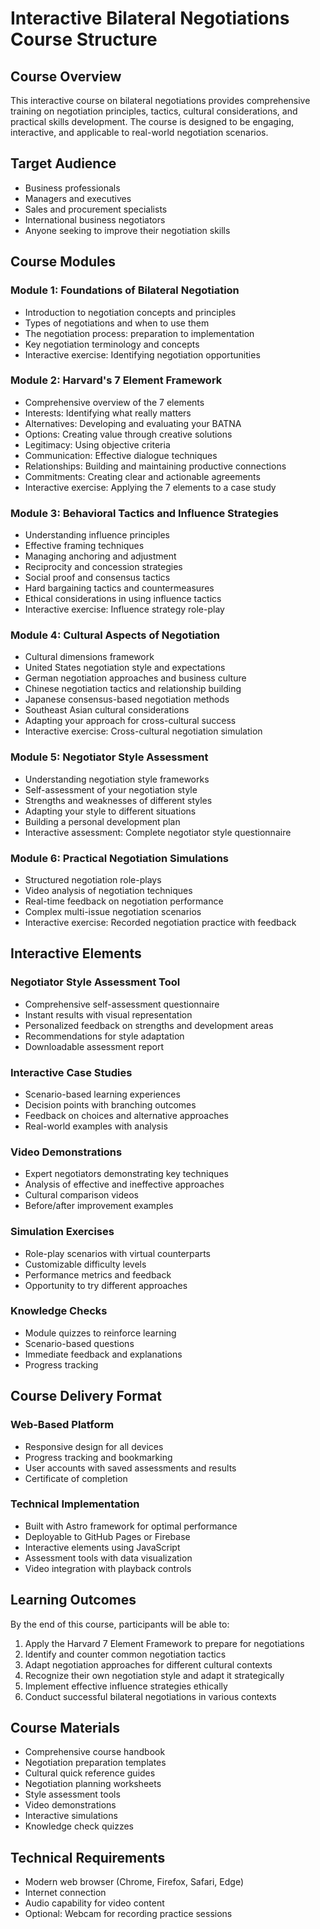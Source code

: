 # Interactive Bilateral Negotiations Course Structure

## Course Overview

This interactive course on bilateral negotiations provides comprehensive training on negotiation principles, tactics, cultural considerations, and practical skills development. The course is designed to be engaging, interactive, and applicable to real-world negotiation scenarios.

## Target Audience

- Business professionals
- Managers and executives
- Sales and procurement specialists
- International business negotiators
- Anyone seeking to improve their negotiation skills

## Course Modules

### Module 1: Foundations of Bilateral Negotiation
- Introduction to negotiation concepts and principles
- Types of negotiations and when to use them
- The negotiation process: preparation to implementation
- Key negotiation terminology and concepts
- Interactive exercise: Identifying negotiation opportunities

### Module 2: Harvard's 7 Element Framework
- Comprehensive overview of the 7 elements
- Interests: Identifying what really matters
- Alternatives: Developing and evaluating your BATNA
- Options: Creating value through creative solutions
- Legitimacy: Using objective criteria
- Communication: Effective dialogue techniques
- Relationships: Building and maintaining productive connections
- Commitments: Creating clear and actionable agreements
- Interactive exercise: Applying the 7 elements to a case study

### Module 3: Behavioral Tactics and Influence Strategies
- Understanding influence principles
- Effective framing techniques
- Managing anchoring and adjustment
- Reciprocity and concession strategies
- Social proof and consensus tactics
- Hard bargaining tactics and countermeasures
- Ethical considerations in using influence tactics
- Interactive exercise: Influence strategy role-play

### Module 4: Cultural Aspects of Negotiation
- Cultural dimensions framework
- United States negotiation style and expectations
- German negotiation approaches and business culture
- Chinese negotiation tactics and relationship building
- Japanese consensus-based negotiation methods
- Southeast Asian cultural considerations
- Adapting your approach for cross-cultural success
- Interactive exercise: Cross-cultural negotiation simulation

### Module 5: Negotiator Style Assessment
- Understanding negotiation style frameworks
- Self-assessment of your negotiation style
- Strengths and weaknesses of different styles
- Adapting your style to different situations
- Building a personal development plan
- Interactive assessment: Complete negotiator style questionnaire

### Module 6: Practical Negotiation Simulations
- Structured negotiation role-plays
- Video analysis of negotiation techniques
- Real-time feedback on negotiation performance
- Complex multi-issue negotiation scenarios
- Interactive exercise: Recorded negotiation practice with feedback

## Interactive Elements

### Negotiator Style Assessment Tool
- Comprehensive self-assessment questionnaire
- Instant results with visual representation
- Personalized feedback on strengths and development areas
- Recommendations for style adaptation
- Downloadable assessment report

### Interactive Case Studies
- Scenario-based learning experiences
- Decision points with branching outcomes
- Feedback on choices and alternative approaches
- Real-world examples with analysis

### Video Demonstrations
- Expert negotiators demonstrating key techniques
- Analysis of effective and ineffective approaches
- Cultural comparison videos
- Before/after improvement examples

### Simulation Exercises
- Role-play scenarios with virtual counterparts
- Customizable difficulty levels
- Performance metrics and feedback
- Opportunity to try different approaches

### Knowledge Checks
- Module quizzes to reinforce learning
- Scenario-based questions
- Immediate feedback and explanations
- Progress tracking

## Course Delivery Format

### Web-Based Platform
- Responsive design for all devices
- Progress tracking and bookmarking
- User accounts with saved assessments and results
- Certificate of completion

### Technical Implementation
- Built with Astro framework for optimal performance
- Deployable to GitHub Pages or Firebase
- Interactive elements using JavaScript
- Assessment tools with data visualization
- Video integration with playback controls

## Learning Outcomes

By the end of this course, participants will be able to:

1. Apply the Harvard 7 Element Framework to prepare for negotiations
2. Identify and counter common negotiation tactics
3. Adapt negotiation approaches for different cultural contexts
4. Recognize their own negotiation style and adapt it strategically
5. Implement effective influence strategies ethically
6. Conduct successful bilateral negotiations in various contexts

## Course Materials

- Comprehensive course handbook
- Negotiation preparation templates
- Cultural quick reference guides
- Negotiation planning worksheets
- Style assessment tools
- Video demonstrations
- Interactive simulations
- Knowledge check quizzes

## Technical Requirements

- Modern web browser (Chrome, Firefox, Safari, Edge)
- Internet connection
- Audio capability for video content
- Optional: Webcam for recording practice sessions
